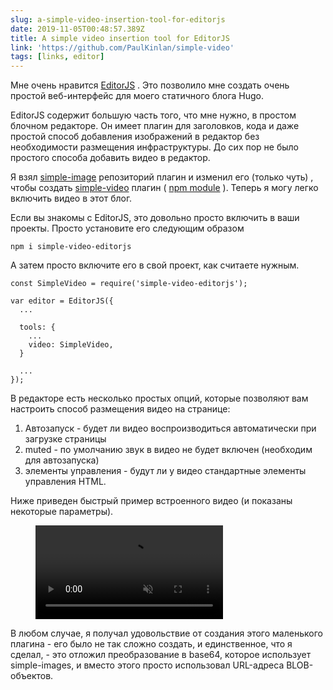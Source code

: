 ```yaml
---
slug: a-simple-video-insertion-tool-for-editorjs
date: 2019-11-05T00:48:57.389Z
title: A simple video insertion tool for EditorJS
link: 'https://github.com/PaulKinlan/simple-video'
tags: [links, editor]
---
```


Мне очень нравится [EditorJS](https://editorjs.io/) . Это позволило мне создать очень простой веб-интерфейс для моего статичного блога Hugo.

EditorJS содержит большую часть того, что мне нужно, в простом блочном редакторе. Он имеет плагин для заголовков, кода и даже простой способ добавления изображений в редактор без необходимости размещения инфраструктуры. До сих пор не было простого способа добавить видео в редактор.

Я взял [simple-image](https://github.com/editor-js/simple-image) репозиторий плагин и изменил его (только чуть) , чтобы создать [simple-video](https://github.com/PaulKinlan/simple-video) плагин ( [npm module](https://www.npmjs.com/package/simple-video-editorjs) ). Теперь я могу легко включить видео в этот блог.

Если вы знакомы с EditorJS, это довольно просто включить в ваши проекты. Просто установите его следующим образом

```
npm i simple-video-editorjs
```

А затем просто включите его в свой проект, как считаете нужным.

```
const SimpleVideo = require('simple-video-editorjs');

var editor = EditorJS({
  ...
  
  tools: {
    ...
    video: SimpleVideo,
  }
  
  ...
});
```

В редакторе есть несколько простых опций, которые позволяют вам настроить способ размещения видео на странице:

1. Автозапуск - будет ли видео воспроизводиться автоматически при загрузке страницы
1. muted - по умолчанию звук в видео не будет включен (необходим для автозапуска)
1. элементы управления - будут ли у видео стандартные элементы управления HTML.

Ниже приведен быстрый пример встроенного видео (и показаны некоторые параметры).

<figure><video src="/videos/2019-11-06-a-simple-video-insertion-tool-for-editorjs-0.mp4" alt="Showing Options for EditorJS simple video." autoplay muted></video></figure>

В любом случае, я получал удовольствие от создания этого маленького плагина - его было не так сложно создать, и единственное, что я сделал, - это отложил преобразование в base64, которое использует simple-images, и вместо этого просто использовал URL-адреса BLOB-объектов.
